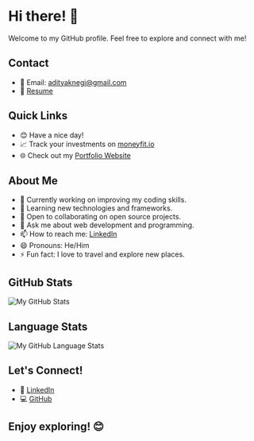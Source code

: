 # Hi there! 👋

Welcome to my GitHub profile. Feel free to explore and connect with me!

## Contact
- 📧 Email: adityaknegi@gmail.com
- 📄 [Resume](https://github.com/adityaknegi/adityaknegi/blob/master/Aditya_9805846331.pdf)

## Quick Links
- 😊 Have a nice day!
- 📈 Track your investments on [moneyfit.io](https://moneyfit.io/)
- 🌐 Check out my [Portfolio Website](https://nextjs-git-main-adityaknegi.vercel.app/)

## About Me
- 🔭 Currently working on improving my coding skills.
- 🌱 Learning new technologies and frameworks.
- 👯 Open to collaborating on open source projects.
- 💬 Ask me about web development and programming.
- 📫 How to reach me: [LinkedIn](https://www.linkedin.com/in/negi1/)
- 😄 Pronouns: He/Him
- ⚡ Fun fact: I love to travel and explore new places.

## GitHub Stats
![My GitHub Stats](https://github-readme-stats.vercel.app/api?username=adityaknegi&show_icons=true&count_private=true&hide=issues&include_all_commits=true&hide_title=true&hide_border=true)

## Language Stats
![My GitHub Language Stats](https://github-readme-stats.vercel.app/api/top-langs/?username=adityaknegi&layout=compact&hide_title=true&hide_border=true)

## Let's Connect!
- 📱 [LinkedIn](https://www.linkedin.com/in/negi1/)
- 💻 [GitHub](https://github.com/adityaknegi)

## Enjoy exploring! 😊
